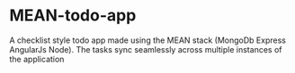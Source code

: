 # MEAN-todo-app
A checklist style todo app made using the MEAN stack (MongoDb Express AngularJs Node). The tasks sync seamlessly across multiple instances of the application
